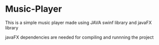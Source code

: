 # Music-Player


This is a simple music player made using JAVA swinf library and javaFX library 

javaFX dependencies are needed for compiling and runnning the project


